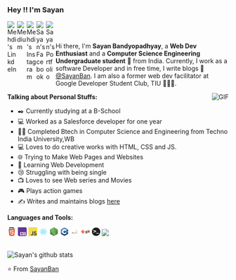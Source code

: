 ### Hey !! I'm Sayan

<a href="https://www.linkedin.com/in/SayanBan">
  <img align="left" alt="Mehdi's LinkdeIn" width="22px" src="https://cdn.jsdelivr.net/npm/simple-icons@v3/icons/linkedin.svg" />
</a>
<a href="https://medium.com/@SayanBan">
  <img align="left" alt="Medium" width="22px" src="https://cdn.jsdelivr.net/npm/simple-icons@v3/icons/medium.svg" />
</a>
<a href="https://instagram.com/sayan_bandyopadhyay__">
  <img align="left" alt="Mehdi's Instagram" width="22px" src="https://cdn.jsdelivr.net/npm/simple-icons@v3/icons/instagram.svg" />
</a>
<a href="https://www.facebook.com/sayan.bandyopadhyay.12/">
  <img align="left" alt="Sayan's Facebook" width="22px" src="https://cdn.jsdelivr.net/npm/simple-icons@v3/icons/facebook.svg" />
</a>
<a href="https://sayanban.github.io">
  <img align="left" alt="Sayan's Portfolio" width="22px" src="https://simpleicons.org/icons/github.svg" />
</a>

<br />
<br />

Hi there, I'm **Sayan Bandyopadhyay**, a **Web Dev Enthusiast** and a **Computer Science Engineering Undergraduate student** 🚀 from India.  Currently, I work as a software Developer and in free time, I write blogs 🙍 [@SayanBan](https://medium.com/SayanBan). I am also a former web dev facilitator at Google Developer Student Club, TIU 👨🏽‍💼. 

  <img align="right" alt="GIF" src="https://i.pinimg.com/originals/e4/26/70/e426702edf874b181aced1e2fa5c6cde.gif" />

**Talking about Personal Stuffs:**

* :black_nib: Currently studying at a B-School
* :computer: Worked as a Salesforce developer for one year
* :man_student: Completed Btech in Computer Science and Engineering from Techno India University,WB
* :computer: Loves to do creative works with HTML, CSS and JS.
* :globe_with_meridians: Trying to Make Web Pages and Websites
* :open_book: Learning Web Development
* :cry: Struggling with being single
* :tv: Loves to see Web series and Movies
* :video_game: Plays action games
* :writing_hand: Writes and maintains blogs [here](https://medium.com/@SayanBan)


**Languages and Tools:**

<img src="https://raw.githubusercontent.com/github/explore/main/topics/html/html.png" height="20"/>
<img src="https://raw.githubusercontent.com/github/explore/main/topics/css/css.png" height="20"/>
<img src="https://raw.githubusercontent.com/github/explore/main/topics/javascript/javascript.png" height="20"/>
<img src="https://raw.githubusercontent.com/github/explore/main/topics/react/react.png" height="20"/>
<img src="https://raw.githubusercontent.com/github/explore/main/topics/nodejs/nodejs.png" height="20"/>
<img src="https://raw.githubusercontent.com/github/explore/main/topics/cpp/cpp.png" height="20"/>
<img src="https://raw.githubusercontent.com/github/explore/main/topics/mysql/mysql.png" height="20"/>
<img src="https://raw.githubusercontent.com/github/explore/main/topics/git/git.png" height="20"/>
<img src="https://raw.githubusercontent.com/github/explore/main/topics/terminal/terminal.png" height="20"/>
<img src="https://raw.githubusercontent.com/github/explore/main/topics/salesforce/salesforce.png" height="20"/>


<br>![Sayan's github stats](https://github-readme-stats.vercel.app/api?username=SayanBan&show_icons=true&theme=tokyonight)

⭐️ From [SayanBan](https://github.com/SayanBan)
